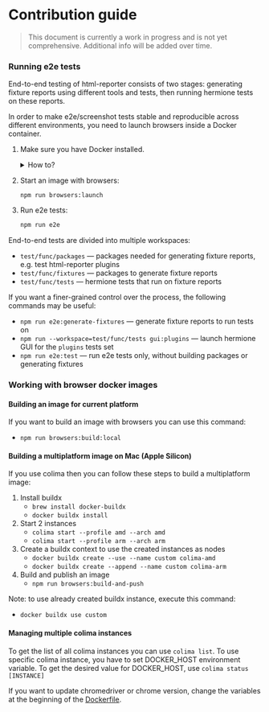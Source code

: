 # Contribution guide

> This document is currently a work in progress and is not yet comprehensive.
> Additional info will be added over time.

### Running e2e tests

End-to-end testing of html-reporter consists of two stages: generating fixture reports using different tools and tests,
then running hermione tests on these reports.

In order to make e2e/screenshot tests stable and reproducible across different environments,
you need to launch browsers inside a Docker container.

1. Make sure you have Docker installed.
    <details>
    <summary>How to?</summary>

    1. If you want to make a personal open-source contribution, you may use Docker free of charge and follow the [official guide](https://docs.docker.com/get-docker/).
    2. If you are acting on behalf of a company, you may not have access to Docker Desktop. In this case:
        - On Linux, you may follow the official installation guide.
        - On Mac, you may use [colima](https://github.com/abiosoft/colima) as a replacement for Docker Desktop.
        - On Windows, you may use Windows Subsystem for Linux to run the Docker CLI without the Desktop application.
    </details>
   
2. Start an image with browsers:
    ```
    npm run browsers:launch
    ```
3. Run e2e tests:
    ```bash
    npm run e2e
    ```

End-to-end tests are divided into multiple workspaces:
- `test/func/packages` — packages needed for generating fixture reports, e.g. test html-reporter plugins
- `test/func/fixtures` — packages to generate fixture reports
- `test/func/tests` — hermione tests that run on fixture reports

If you want a finer-grained control over the process, the following commands may be useful:
- `npm run e2e:generate-fixtures` — generate fixture reports to run tests on
- `npm run --workspace=test/func/tests gui:plugins` — launch hermione GUI for the `plugins` tests set
- `npm run e2e:test` — run e2e tests only, without building packages or generating fixtures

### Working with browser docker images

#### Building an image for current platform

If you want to build an image with browsers you can use this command:
- `npm run browsers:build:local`

#### Building a multiplatform image on Mac (Apple Silicon)

If you use colima then you can follow these steps to build a multiplatform image:
1. Install buildx
    - `brew install docker-buildx`
    - `docker buildx install`
2. Start 2 instances 
    - `colima start --profile amd --arch amd`
    - `colima start --profile arm --arch arm`
3. Create a buildx context to use the created instances as nodes
    - `docker buildx create --use --name custom colima-amd`
    - `docker buildx create --append --name custom colima-arm`
4. Build and publish an image
    - `npm run browsers:build-and-push`

Note: to use already created buildx instance, execute this command:
- `docker buildx use custom`

#### Managing multiple colima instances

To get the list of all colima instances you can use `colima list`.
To use specific colima instance, you have to set DOCKER_HOST environment variable.
To get the desired value for DOCKER_HOST, use `colima status [INSTANCE]`  

If you want to update chromedriver or chrome version, change the variables at the beginning of the [Dockerfile](/test/func/docker/Dockerfile).
